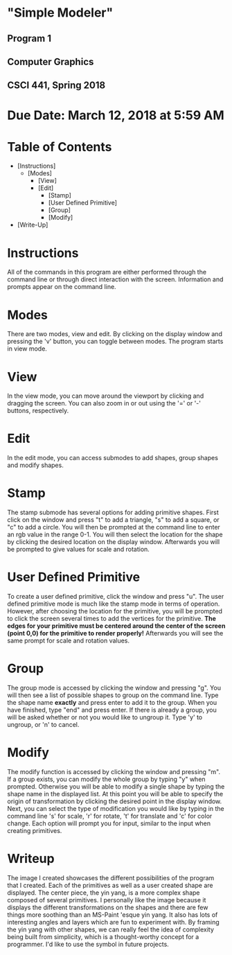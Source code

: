 # "Simple Modeler"
## Program 1
## Computer Graphics
## CSCI 441, Spring 2018

# Due Date: March 12, 2018 at 5:59 AM

Table of Contents
=================

  * [Instructions]
    * [Modes]
      * [View]
      * [Edit]
        * [Stamp]
        * [User Defined Primitive]
        * [Group]
        * [Modify]
  * [Write-Up]

# Instructions
All of the commands in this program are either performed through the command line or through direct interaction with the screen. Information and prompts appear on the command line.

# Modes
There are two modes, view and edit. By clicking on the display window and pressing the 'v' button, you can toggle between modes. The program starts in view mode.

# View
In the view mode, you can move around the viewport by clicking and dragging the screen. You can also zoom in or out using the '=' or '-' buttons, respectively.

# Edit
In the edit mode, you can access submodes to add shapes, group shapes and modify shapes.

# Stamp
The stamp submode has several options for adding primitive shapes. First click on the window and press "t" to add a triangle, "s" to add a square, or "c" to add a circle. You will then be prompted at the command line to enter an rgb value in the range 0-1. You will then select the location for the shape by clicking the desired location on the display window. Afterwards you will be prompted to give values for scale and rotation.

# User Defined Primitive
To create a user defined primitive, click the window and press "u". The user defined primitive mode is much like the stamp mode in terms of operation. However, after choosing the location for the primitive, you will be prompted to click the screen several times to add the vertices for the primitive. **The edges for your primitive must be centered around the center of the screen (point 0,0) for the primitive to render properly!** Afterwards you will see the same prompt for scale and rotation values.

# Group
The group mode is accessed by clicking the window and pressing "g". You will then see a list of possible shapes to group on the command line. Type the shape name **exactly** and press enter to add it to the group. When you have finished, type "end" and press enter. If there is already a group, you will be asked whether or not you would like to ungroup it. Type 'y' to ungroup, or 'n' to cancel.

# Modify
The modify function is accessed by clicking the window and pressing "m". If a group exists, you can modify the whole group by typing "y" when prompted. Otherwise you will be able to modify a single shape by typing the shape name in the displayed list. At this point you will be able to specify the origin of transformation by clicking the desired point in the display window. Next, you can select the type of modification you would like by typing in the command line 's' for scale, 'r' for rotate, 't' for translate and 'c' for color change. Each option will prompt you for input, similar to the input when creating primitives.

# Writeup
The image I created showcases the different possibilities of the program that I created. Each of the primitives as well as a user created shape are displayed. The center piece, the yin yang, is a more complex shape composed of several primitives. I personally like the image because it displays the different transformations on the shapes and there are few things more soothing than an MS-Paint 'esque yin yang. It also has lots of interesting angles and layers which are fun to experiment with. By framing the yin yang with other shapes, we can really feel the idea of complexity being built from simplicity, which is a thought-worthy concept for a programmer. I'd like to use the symbol in future projects.
